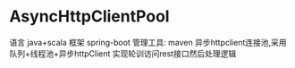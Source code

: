# AsyncHttpClientPool
语言 java+scala
框架 spring-boot
管理工具: maven
异步httpclient连接池,采用队列+线程池+异步httpClient 实现轮训访问rest接口然后处理逻辑

